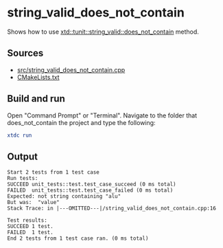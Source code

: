 # string_valid_does_not_contain

Shows how to use [xtd::tunit::string_valid::does_not_contain](https://gammasoft71.github.io/xtd/reference_guides/latest/classxtd_1_1tunit_1_1string__valid.html#adcfa8ec54d91a565d4b99a1dbad989a2) method.

## Sources

* [src/string_valid_does_not_contain.cpp](src/string_valid_does_not_contain.cpp)
* [CMakeLists.txt](CMakeLists.txt)

## Build and run

Open "Command Prompt" or "Terminal". Navigate to the folder that does_not_contain the project and type the following:

```cmake
xtdc run
```

## Output

```
Start 2 tests from 1 test case
Run tests:
SUCCEED unit_tests::test.test_case_succeed (0 ms total)
FAILED  unit_tests::test.test_case_failed (0 ms total)
Expected: not string containing "alu"
But was:  "value"
Stack Trace: in |---OMITTED---|/string_valid_does_not_contain.cpp:16

Test results:
SUCCEED 1 test.
FAILED  1 test.
End 2 tests from 1 test case ran. (0 ms total)
```

